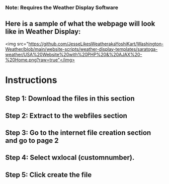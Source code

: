 <h3>Note: Requires the Weather Display Software</h3>

<h2>Here is a sample of what the webpage will look like in Weather Display:</h2>

<img src="https://github.com/JesseLikesWeatherakaYoshiKart/Washington-Weather/blob/main/website-scripts/weather-display-templates/saratoga-weather/USA%20Website%20with%20PHP%20&%20AJAX%20-%20Home.png?raw=true"</img>

<h1>Instructions</h1>

<h2>Step 1: Download the files in this section</h2>

<h2>Step 2: Extract to the webfiles section</h2>

<h2>Step 3: Go to the internet file creation section and go to page 2</h2>

<h2>Step 4: Select wxlocal (customnumber).</h2>

<h2>Step 5: Click create the file</h2>
